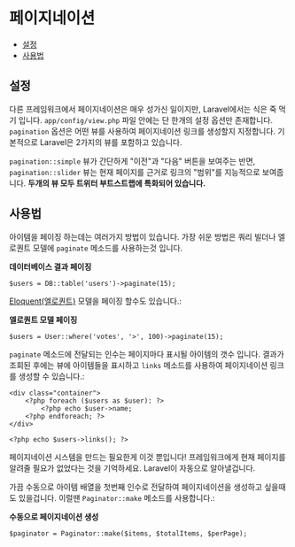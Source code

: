 # 페이지네이션

- [설정](#configuration)
- [사용법](#usage)

<a name="configuration"></a>
## 설정

다른 프레임워크에서 페이지네이션은 매우 성가신 일이지만, Laravel에서는 식은 죽 먹기 입니다. `app/config/view.php` 파일 안에는 단 한개의 설정 옵션만 존재합니다. `pagination` 옵션은 어떤 뷰를 사용하여 페이지네이션 링크를 생성할지 지정합니다. 기본적으로 Laravel은 2가지의 뷰를 포함하고 있습니다.

`pagination::simple` 뷰가 간단하게 "이전"과 "다음" 버튼을 보여주는 반면, `pagination::slider` 뷰는 현재 페이지를 근거로 링크의 "범위"를 지능적으로 보여줍니다. **두개의 뷰 모두 트위터 부트스트랩에 특화되어 있습니다.**

<a name="usage"></a>
## 사용법

아이템을 페이징 하는데는 여러가지 방법이 있습니다. 가장 쉬운 방법은 쿼리 빌더나 엘로퀀트 모델에 `paginate` 메소드를 사용하는것 입니다.

**데이터베이스 결과 페이징**

    $users = DB::table('users')->paginate(15);

[Eloquent(엘로퀀트)](/docs/eloquent) 모델을 페이징 할수도 있습니다.:

**엘로퀀트 모델 페이징**

	$users = User::where('votes', '>', 100)->paginate(15);

`paginate` 메소드에 전달되는 인수는 페이지마다 표시될 아이템의 갯수 입니다. 결과가 조회된 후에는 뷰에 아이템들을 표시하고 `links` 메소드를 사용하여 페이지네이션 링크를 생성할 수 있습니다.:

	<div class="container">
		<?php foreach ($users as $user): ?>
			<?php echo $user->name;
		<?php endforeach; ?>
	</div>

	<?php echo $users->links(); ?>

페이지네이션 시스템을 만드는 필요한게 이것 뿐입니다! 프레임워크에게 현재 페이지를 알려줄 필요가 없었다는 것을 기억하세요. Laravel이 자동으로 알아낼겁니다.

가끔 수동으로 아이템 배열을 첫번째 인수로 전달하여 페이지네이션을 생성하고 싶을때도 있을겁니다. 이럴땐 `Paginator::make` 메소드를 사용합니다.:

**수동으로 페이지네이션 생성**

	$paginator = Paginator::make($items, $totalItems, $perPage);
